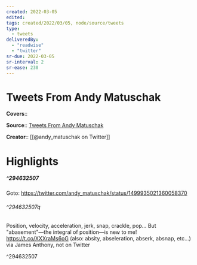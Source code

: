 ```yaml
---
created: 2022-03-05
edited:
tags: created/2022/03/05, node/source/tweets
type: 
  - tweets
deliveredBy: 
  - "readwise"
  - "twitter"
sr-due: 2022-03-05
sr-interval: 2
sr-ease: 230
---
```

# Tweets From Andy Matuschak

**Covers**:: 

**Source**:: [Tweets From Andy Matuschak](https://twitter.com/andy_matuschak)

**Creator**:: [[@andy_matuschak on Twitter]]

# Highlights
##### ^294632507


Goto: https://twitter.com/andy_matuschak/status/1499935021360058370  

###### ^294632507q

Position, velocity, acceleration, jerk, snap, crackle, pop…
But "abasement"—the integral of position—is new to me! https://t.co/XXXraMs6oG (also: absity, abseleration, abserk, absnap, etc…)
via James Anthony, not on Twitter 

^294632507

